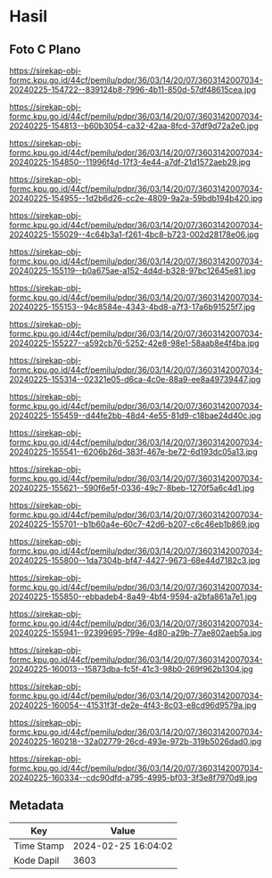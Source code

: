 # Hasil

## Foto C Plano

https://sirekap-obj-formc.kpu.go.id/44cf/pemilu/pdpr/36/03/14/20/07/3603142007034-20240225-154722--839124b8-7996-4b11-850d-57df48615cea.jpg

https://sirekap-obj-formc.kpu.go.id/44cf/pemilu/pdpr/36/03/14/20/07/3603142007034-20240225-154813--b60b3054-ca32-42aa-8fcd-37df9d72a2e0.jpg

https://sirekap-obj-formc.kpu.go.id/44cf/pemilu/pdpr/36/03/14/20/07/3603142007034-20240225-154850--11996f4d-17f3-4e44-a7df-21d1572aeb29.jpg

https://sirekap-obj-formc.kpu.go.id/44cf/pemilu/pdpr/36/03/14/20/07/3603142007034-20240225-154955--1d2b6d26-cc2e-4809-9a2a-59bdb194b420.jpg

https://sirekap-obj-formc.kpu.go.id/44cf/pemilu/pdpr/36/03/14/20/07/3603142007034-20240225-155029--4c64b3a1-f261-4bc8-b723-002d28178e06.jpg

https://sirekap-obj-formc.kpu.go.id/44cf/pemilu/pdpr/36/03/14/20/07/3603142007034-20240225-155119--b0a675ae-a152-4d4d-b328-97bc12645e81.jpg

https://sirekap-obj-formc.kpu.go.id/44cf/pemilu/pdpr/36/03/14/20/07/3603142007034-20240225-155153--94c8584e-4343-4bd8-a7f3-17a6b91525f7.jpg

https://sirekap-obj-formc.kpu.go.id/44cf/pemilu/pdpr/36/03/14/20/07/3603142007034-20240225-155227--a592cb76-5252-42e8-98e1-58aab8e4f4ba.jpg

https://sirekap-obj-formc.kpu.go.id/44cf/pemilu/pdpr/36/03/14/20/07/3603142007034-20240225-155314--02321e05-d6ca-4c0e-88a9-ee8a49739447.jpg

https://sirekap-obj-formc.kpu.go.id/44cf/pemilu/pdpr/36/03/14/20/07/3603142007034-20240225-155459--d44fe2bb-48d4-4e55-81d9-c18bae24d40c.jpg

https://sirekap-obj-formc.kpu.go.id/44cf/pemilu/pdpr/36/03/14/20/07/3603142007034-20240225-155541--6206b26d-383f-467e-be72-6d193dc05a13.jpg

https://sirekap-obj-formc.kpu.go.id/44cf/pemilu/pdpr/36/03/14/20/07/3603142007034-20240225-155621--590f6e5f-0336-49c7-8beb-1270f5a6c4d1.jpg

https://sirekap-obj-formc.kpu.go.id/44cf/pemilu/pdpr/36/03/14/20/07/3603142007034-20240225-155701--b1b60a4e-60c7-42d6-b207-c6c46eb1b869.jpg

https://sirekap-obj-formc.kpu.go.id/44cf/pemilu/pdpr/36/03/14/20/07/3603142007034-20240225-155800--1da7304b-bf47-4427-9673-68e44d7182c3.jpg

https://sirekap-obj-formc.kpu.go.id/44cf/pemilu/pdpr/36/03/14/20/07/3603142007034-20240225-155850--ebbadeb4-8a49-4bf4-9594-a2bfa861a7e1.jpg

https://sirekap-obj-formc.kpu.go.id/44cf/pemilu/pdpr/36/03/14/20/07/3603142007034-20240225-155941--92399695-799e-4d80-a29b-77ae802aeb5a.jpg

https://sirekap-obj-formc.kpu.go.id/44cf/pemilu/pdpr/36/03/14/20/07/3603142007034-20240225-160013--15873dba-fc5f-41c3-98b0-269f962b1304.jpg

https://sirekap-obj-formc.kpu.go.id/44cf/pemilu/pdpr/36/03/14/20/07/3603142007034-20240225-160054--41531f3f-de2e-4f43-8c03-e8cd96d9579a.jpg

https://sirekap-obj-formc.kpu.go.id/44cf/pemilu/pdpr/36/03/14/20/07/3603142007034-20240225-160218--32a02779-26cd-493e-972b-319b5026dad0.jpg

https://sirekap-obj-formc.kpu.go.id/44cf/pemilu/pdpr/36/03/14/20/07/3603142007034-20240225-160334--cdc90dfd-a795-4995-bf03-3f3e8f7970d9.jpg


## Metadata

| Key        | Value               |
| ---------- | ------------------- |
| Time Stamp | 2024-02-25 16:04:02 |
| Kode Dapil | 3603                |



